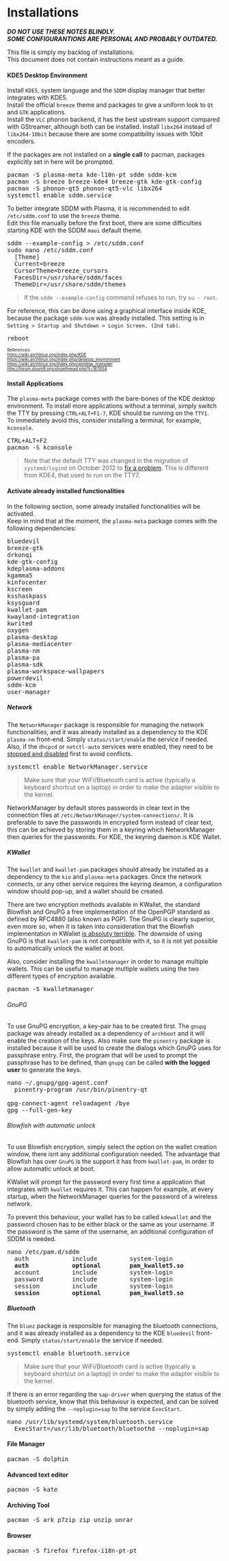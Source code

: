 # Installations

***DO NOT USE THESE NOTES BLINDLY.***  
***SOME CONFIGURANTIONS ARE PERSONAL AND PROBABLY OUTDATED.***

This file is simply my backlog of installations.  
This document does not contain instructions meant as a guide.

#### KDE5 Desktop Environment

Install `KDE5`, system language and the `SDDM` display manager that better integrates with KDE5.  
Install the official `breeze` theme and packages to give a uniform look to `Qt` and `GTK` applications.  
Install the `VLC` phonon backend, it has the best upstream support compared with GStreamer, although both can be installed.   Install `libx264` instead of `libx264-10bit` because there are some compatibility issues with 10bit encoders.  

If the packages are not installed on a **single call** to pacman, packages explicitly set in here will be prompted.

<pre>
pacman -S plasma-meta kde-l10n-pt sddm sddm-kcm
pacman -S breeze breeze-kde4 breeze-gtk kde-gtk-config 
pacman -S phonon-qt5 phonon-qt5-vlc libx264
systemctl enable sddm.service
</pre>

To better integrate SDDM with Plasma, it is recommended to edit `/etc/sddm.conf` to use the `breeze` theme.  
Edit this file manually before the first boot, there are some difficulties starting KDE with the SDDM `maui` default theme.  

<pre>
sddm --example-config > /etc/sddm.conf
sudo nano /etc/sddm.conf
  [Theme]
  Current=breeze
  CursorTheme=breeze_cursors
  FacesDir=/usr/share/sddm/faces
  ThemeDir=/usr/share/sddm/themes
</pre>

> If the `sddm --example-config` command refuses to run, try `su - root`.

For reference, this can be done using a graphical interface inside KDE, because the package `sddm-kcm` was already installed. This setting is in `Setting > Startup and Shutdown > Login Screen. (2nd tab)`.

<pre>
reboot
</pre>

<sub><sup>
References:  
https://wiki.archlinux.org/index.php/KDE  
https://wiki.archlinux.org/index.php/desktop_environment  
https://wiki.archlinux.org/index.php/window_manager  
http://forum.doom9.org/showthread.php?t=167654
</sup></sub>

#### Install Applications

The `plasma-meta` package comes with the bare-bones of the KDE desktop environment. To install more applications without a terminal, simply switch the TTY by pressing `CTRL+ALT+F1-7`, KDE should be running on the `TTY1`.  
To immediately avoid this, consider installing a terminal, for example, `kconsole`.

<pre>
CTRL+ALT+F2
pacman -S kconsole
</pre>

> Note that the default TTY was changed in the migration of `systemd/logind` on October 2012 to [fix a problem](https://bugs.archlinux.org/task/32206). This is different from KDE4, that used to run on the TTY7.

#### Activate already installed functionalities

In the following section, some already installed functionalities will be activated.  
Keep in mind that at the moment, the `plasma-meta` package comes with the following dependencies:

<pre>
bluedevil
breeze-gtk
drkonqi
kde-gtk-config
kdeplasma-addons
kgamma5
kinfocenter
kscreen
ksshaskpass
ksysguard
kwallet-pam
kwayland-integration
kwrited
oxygen
plasma-desktop
plasma-mediacenter
plasma-nm
plasma-pa
plasma-sdk
plasma-workspace-wallpapers
powerdevil
sddm-kcm
user-manager
</pre>

##### Network

The `NetworkManager` package is responsible for managing the network functionalities, and it was already installed as a dependency to the KDE `plasma-nm` front-end. Simply `status/start/enable` the service if needed. Also, if the `dhcpcd` or `netctl-auto` services were enabled, they need to be [stopped and disabled](https://github.com/Tenza/configurations/blob/master/ArchLinux%20Installation/2%20-%20Base%20System%20Configuration.md#optional-not-recommended-start-network-connections-at-boot) first to avoid conflicts.

<pre>
systemctl enable NetworkManager.service
</pre>

> Make sure that your WiFi/Bluetooth card is active (typically a keyboard shortcut on a laptop) in order to make the adapter visible to the kernel.

NetworkManager by default stores passwords in clear text in the connection files at `/etc/NetworkManager/system-connections/`.
It is preferable to save the passwords in encrypted form instead of clear text, this can be achieved by storing them in a keyring which NetworkManager then queries for the passwords. For KDE, the keyring daemon is KDE Wallet.

##### KWallet

The `kwallet` and `kwallet-pam` packages should already be installed as a dependency to the `kio` and `plasma-meta` packages. Once the network connects, or any other service requires the keyring deamon, a configuration window should pop-up, and a wallet should be created. 

There are two encryption methods available in KWallet, the standard Blowfish and GnuPG a free implementation of the OpenPGP standard as defined by RFC4880 (also known as PGP). The GnuPG is clearly superior, even more so, when it is taken into consideration that the Blowfish implementation in KWallet [is absoluty terrible](http://security.stackexchange.com/questions/43988/security-of-the-kwallet-password-encrypting-application). The downside of using GnuPG is that `kwallet-pam` is not compatible with it, so it is not yet possible to automatically unlock the wallet at boot.

Also, consider installing the `kwalletmanager` in order to manage multiple wallets. This can be useful to manage multiple wallets using the two different types of encryption available.

<pre>
pacman -S kwalletmanager
</pre>

###### GnuPG

To use GnuPG encryption, a key-pair has to be created first. The `gnupg` package was already installed as a dependency of `archboot` and it will enable the creation of the keys. Also make sure the `pinentry` package is installed because it will be used to create the dialogs which GnuPG uses for passphrase entry. First, the program that will be used to prompt the passphrase has to be defined, than `gnupg` can be called **with the logged user** to generate the keys.

<pre>
nano ~/.gnupg/gpg-agent.conf
  pinentry-program /usr/bin/pinentry-qt
  
gpg-connect-agent reloadagent /bye
gpg --full-gen-key
</pre>

###### Blowfish with automatic unlock

To use Blowfish encryption, simply select the option on the wallet creation window, there isnt any additional configuration needed. The advantage that Blowfish has over `GnuPG` is the support it has from `kwallet-pam`, in order to allow automatic unlock at boot. 

KWallet will prompt for the password every first time a application that integrates with `kwallet` requires it. This can happen for example, at every startup, when the NetworkManager queries for the password of a wireless network. 

To prevent this behaviour, your wallet has to be called `kdewallet` and the password chosen has to be either black or the same as your username. If the password is the same of the username, an additional configuration of SDDM is needed.

<pre>
nano /etc/pam.d/sddm
  auth            include         system-login
  <b>auth            optional        pam_kwallet5.so</b>
  account         include         system-login
  password        include         system-login
  session         include         system-login
  <b>session         optional        pam_kwallet5.so</b>
</pre>

##### Bluetooth

The `bluez` package is responsible for managing the bluetooth connections, and it was already installed as a dependency to the KDE `bluedevil` front-end. Simply `status/start/enable` the service if needed.

<pre>
systemctl enable bluetooth.service
</pre>

> Make sure that your WiFi/Bluetooth card is active (typically a keyboard shortcut on a laptop) in order to make the adapter visible to the kernel.

If there is an error regarding the `sap-driver` when querying the status of the bluetooth service, know that this behaviour is expected, and can be solved by simply adding the `--noplugin=sap` to the service `ExecStart`.

<pre>
nano /usr/lib/systemd/system/bluetooth.service
  ExecStart=/usr/lib/bluetooth/bluetoothd --noplugin=sap
</pre>

#### File Manager

<pre>
pacman -S dolphin
</pre>

#### Advanced text editor

<pre>
pacman -S kate
</pre>

#### Archiving Tool

<pre>
pacman -S ark p7zip zip unzip unrar
</pre>

#### Browser

<pre>
pacman -S firefox firefox-i18n-pt-pt
</pre>

